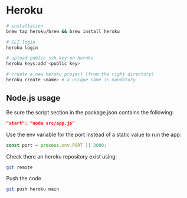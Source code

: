 # Heroku

```sh
# installation
brew tap heroku/brew && brew install heroku
```

```sh
# CLI login
heroku login
```

```sh
# upload public ssh key on heroku
heroku keys:add <public key>
```

```sh
# create a new heroku project (from the right directory)
heroku create <name> # a unique name is mandatory
```

## Node.js usage

Be sure the script section in the package.json contains the following:
```json
"start": "node src/app.js"
```

Use the env variable for the port instead of a static value to run the app:
```js
const port = process.env.PORT || 3000;
```

Check there an heroku repository exist using:
```sh
git remote
```

Push the code
```sh
git push heroku main
```
